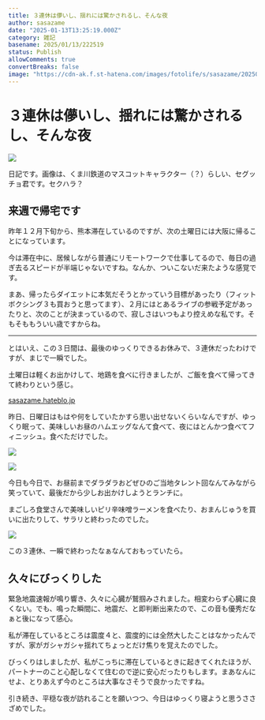 ```yaml
---
title: ３連休は儚いし、揺れには驚かされるし、そんな夜
author: sasazame
date: "2025-01-13T13:25:19.000Z"
category: 雑記
basename: 2025/01/13/222519
status: Publish
allowComments: true
convertBreaks: false
image: "https://cdn-ak.f.st-hatena.com/images/fotolife/s/sasazame/20250113/20250113221236.png"
---
```

# ３連休は儚いし、揺れには驚かされるし、そんな夜

![](https://cdn-ak.f.st-hatena.com/images/fotolife/s/sasazame/20250113/20250113221236.png)

日記です。画像は、くま川鉄道のマスコットキャラクター（？）らしい、セグッチョ君です。セクハラ？

<!-- Extended Body -->

## 来週で帰宅です

昨年１２月下旬から、熊本滞在しているのですが、次の土曜日には大阪に帰ることになっています。

今は滞在中に、居候しながら普通にリモートワークで仕事してるので、毎日の過ぎ去るスピードが半端じゃないですね。なんか、ついこないだ来たような感覚です。

まあ、帰ったらダイエットに本気だそうとかっていう目標があったり（フィットボクシング３も買おうと思ってます）、２月にはとあるライブの参戦予定があったりと、次のことが決まっているので、寂しさはいつもより控えめな私です。そもそももういい歳ですからね。

* * *

とはいえ、この３日間は、最後のゆっくりできるお休みで、３連休だったわけですが、まじで一瞬でした。

土曜日は軽くお出かけして、地鶏を食べに行きましたが、ご飯を食べて帰ってきて終わりという感じ。

[sasazame.hateblo.jp](https://sasazame.hateblo.jp/entry/2025/01/11/213611)

昨日、日曜日はもはや何をしていたかすら思い出せないくらいなんですが、ゆっくり眠って、美味しいお昼のハムエッグなんて食べて、夜にはとんかつ食べてフィニッシュ。食べただけでした。

![](https://cdn-ak.f.st-hatena.com/images/fotolife/s/sasazame/20250113/20250113221854.png)

![](https://cdn-ak.f.st-hatena.com/images/fotolife/s/sasazame/20250113/20250113221917.png)

今日も今日で、お昼前までダラダラおどぜひのご当地タレント回なんてみながら笑っていて、最後だから少しお出かけしようとランチに。

まごしろ食堂さんで美味しいピリ辛味噌ラーメンを食べたり、おまんじゅうを買いに出たりして、サラリと終わったのでした。

![](https://cdn-ak.f.st-hatena.com/images/fotolife/s/sasazame/20250113/20250113222048.png)

この３連休、一瞬で終わったなぁなんておもっていたら。

## 久々にびっくりした

緊急地震速報が鳴り響き、久々に心臓が鷲掴みされました。相変わらず心臓に良くない。でも、鳴った瞬間に、地震だ、と即判断出来たので、この音も優秀だなぁと後になって感心。

私が滞在しているところは震度４と、震度的には全然大したことはなかったんですが、家がガシャガシャ揺れてちょっとだけ焦りを覚えたのでした。

びっくりはしましたが、私がこっちに滞在しているときに起きてくれたほうが、パートナーのこと心配しなくて住むので逆に安心だったりもします。まあなんにせよ、とりあえず今のところは大事なさそうで良かったですね。

引き続き、平穏な夜が訪れることを願いつつ、今日はゆっくり寝ようと思うささざめでした。